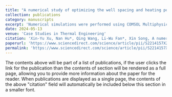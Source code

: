 ```yaml
---
title: "A numerical study of optimizing the well spacing and heating power for in situ thermal remediation of organic-contaminated soil"
collection: publications
category: manuscripts
excerpt: 'Numerical simulations were performed using COMSOL Multiphysics based on a coupled water-vapor-heat transport model without considering the organic pollutants'
date: 2024-05-13
venue: 'Case Studies in Thermal Engineering'
citation: 'Xin-Yu Xu, Nan Hu*, Qing Wang, Li-Wu Fan*, Xin Song, A numerical study of optimizing the well spacing and heating power for in situ thermal remediation of organic-contaminated soil, Case Studies in Thermal Engineering, 33, 101941 (2022). '
paperurl: 'https://www.sciencedirect.com/science/article/pii/S2214157X22001873'
permalink: 'https://www.sciencedirect.com/science/article/pii/S2214157X22001873'
---
```


The contents above will be part of a list of publications, if the user clicks the link for the publication than the contents of section will be rendered as a full page, allowing you to provide more information about the paper for the reader. When publications are displayed as a single page, the contents of the above "citation" field will automatically be included below this section in a smaller font.
